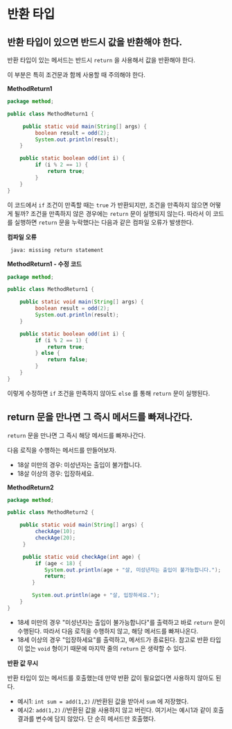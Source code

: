 # 반환 타입
## 반환 타입이 있으면 반드시 값을 반환해야 한다.
반환 타입이 있는 메서드는 반드시 `return` 을 사용해서 값을 반환해야 한다.
              
이 부분은 특히 조건문과 함께 사용할 때 주의해야 한다. 

**MethodReturn1**
```java
package method;

public class MethodReturn1 {

     public static void main(String[] args) {
         boolean result = odd(2);
         System.out.println(result);
    }

    public static boolean odd(int i) {
         if (i % 2 == 1) {
             return true;
         }
    }
}
```
이 코드에서 `if` 조건이 만족할 때는 `true` 가 반환되지만, 조건을 만족하지 않으면 어떻게 될까? 조건을 만족하지 않은 경우에는 `return` 문이 실행되지 않는다. 따라서 이 코드를 실행하면 `return` 문을 누락했다는 다음과 같은 컴파일 오류가 발생한다.

**컴파일 오류** 
```
 java: missing return statement
```
**MethodReturn1 - 수정 코드** 
```java
package method;

public class MethodReturn1 {

    public static void main(String[] args) {
         boolean result = odd(2);
         System.out.println(result);
    }

    public static boolean odd(int i) {
         if (i % 2 == 1) {
             return true;
         } else {
             return false;
         }      
    }
}
```
이렇게 수정하면 `if` 조건을 만족하지 않아도 `else` 를 통해 `return` 문이 실행된다.

## return 문을 만나면 그 즉시 메서드를 빠져나간다. 
`return` 문을 만나면 그 즉시 해당 메서드를 빠져나간다.

다음 로직을 수행하는 메서드를 만들어보자.
- 18살 미만의 경우: 미성년자는 출입이 불가합니다.
- 18살 이상의 경우: 입장하세요.

**MethodReturn2**
```java
package method;

public class MethodReturn2 {

    public static void main(String[] args) {
         checkAge(10);
         checkAge(20);
     }

     public static void checkAge(int age) {
         if (age < 18) {
            System.out.println(age + "살, 미성년자는 출입이 불가능합니다.");
            return;
        }

        System.out.println(age + "살, 입장하세요.");
    }
}
```
- 18세 미만의 경우 "미성년자는 출입이 불가능합니다"를 출력하고 바로 `return` 문이 수행된다. 따라서 다음 로직을 수행하지 않고, 해당 메서드를 빠져나온다.
- 18세 이상의 경우 "입장하세요"를 출력하고, 메서드가 종료된다. 참고로 반환 타입이 없는 `void` 형이기 때문에 마지막 줄의 `return` 은 생략할 수 있다.

**반환 값 무시**

반환 타입이 있는 메서드를 호출했는데 만약 반환 값이 필요없다면 사용하지 않아도 된다.
- 예시1: `int sum = add(1,2)` //반환된 값을 받아서 `sum` 에 저장했다.
- 예시2: `add(1,2)` //반환된 값을 사용하지 않고 버린다. 여기서는 예시1과 같이 호출 결과를 변수에 담지 않았다. 단 순히 메서드만 호출했다.
